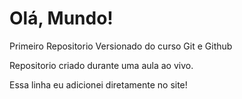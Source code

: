 # Olá, Mundo!
 Primeiro Repositorio Versionado do curso Git e Github

Repositorio criado durante uma aula ao vivo.

Essa linha eu adicionei diretamente no site!
